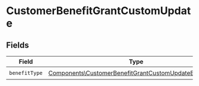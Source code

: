# CustomerBenefitGrantCustomUpdate


## Fields

| Field                                                                                                                            | Type                                                                                                                             | Required                                                                                                                         | Description                                                                                                                      |
| -------------------------------------------------------------------------------------------------------------------------------- | -------------------------------------------------------------------------------------------------------------------------------- | -------------------------------------------------------------------------------------------------------------------------------- | -------------------------------------------------------------------------------------------------------------------------------- |
| `benefitType`                                                                                                                    | [Components\CustomerBenefitGrantCustomUpdateBenefitType](../../Models/Components/CustomerBenefitGrantCustomUpdateBenefitType.md) | :heavy_check_mark:                                                                                                               | N/A                                                                                                                              |